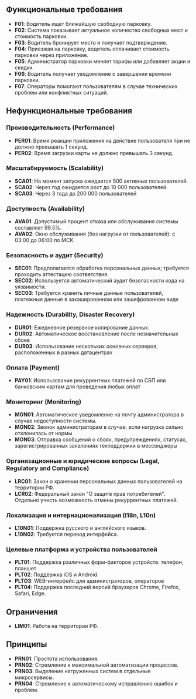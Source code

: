 ## Функциональные требования
- **F01**: Водитель ищет ближайшую свободную парковку.
- **F02**: Система показывает актуальное количество свободных мест и стоимость парковки.
- **F03**: Водитель бронирует место и получает подтверждение.
- **F04**: Приезжая на парковку, водитель оплачивает стоимость парковки через приложение.
- **F05**: Администратор парковки меняет тарифы или добавляет акции и скидки.
- **F06**: Водитель получает уведомление о завершении времени парковки.
- **F07**: Операторы помогают пользователям в случае технических проблем или конфликтных ситуаций.

## Нефункциональные требования

### Производительность (Performance)

- **PER01**: Время реакции приложения на действие пользователя при не должно превышать 1 секунд.
- **PER02**: Время загрузки карты не должно превышать 3 секунд.

### Масштабируемость (Scalability)

- **SCA01**: На момент запуска ожидается 500 активных пользователей.
- **SCA02**: Через год ожидается рост до 10 000 пользователей.
- **SCA03**: Через 3 года до 200 000 пользователей

### Доступность (Availability)

- **AVA01**: Допустимый процент отказа или обслуживания системы составляет 99.5%.
- **AVA02**: Окно обслуживания (без нагрузки от пользователей): с 03:00 до 06:00 по МСК.

### Безопасность и аудит (Security)

- **SEC01**: Предполагается обработка персональных данных; требуется проходить аттестацию соответствия.
- **SEC02**: Используется автоматический аудит безопасности кода на уязвимости.
- **SEC03**: Требуется хранить личные данные пользователей, платежные данные в захэшированном или зашифрованном виде


### Надежность (Durability, Disaster Recovery)

- **DUR01**: Ежедневное резервное копирование данных.
- **DUR02**: Автоматическое восстановление после незначительных сбоев
- **DUR03**: Использование нескольких основных серверов, расположенных в разных датацентрах

<!-- 
    Shadow copying: Прописать явно. Сколько должно быть действущих теней, окно потери, детали. Время на автоматические восстановление, точность.
    Решения можно прописать в ADR
-->

### Оплата (Payment)
- **PAY01**: Использование рекуррентных платежей по СБП или банковским картам для проведения любых оплат

<!--
    Лучше добавить в ограничение. Платежи - часть домена области целевой системы. Функциональные требования перепендикулярны (Обслуживание, способ орагнизации)
-->

### Мониторинг (Monitoring)

- **MON01**: Автоматическое уведомление на почту администратора в случае недоступности системы.
- **MON02**: Звонок администраторам в случае, если нагрузка сильно отклонилась от нормы
- **MON03**: Отправка сообщений о сбоях, предупреждениях, статусах, зарегистрированных заявлениях техподдержки в мессенджеры

### Организационные и юридические вопросы (Legal, Regulatory and Compliance)

- **LRC01**: Закон о хранении персональных данных пользователей на территории РФ.
- **LCR02**: Федеральный закон "О защите прав потребителей". Отдельно учесть возможность отмены рекуррентных платежей.

### Локализация и интернационализация (I18n, L10n)

- **L10N01**: Поддержка русского и английского языков.
- **L10N02**: Требуется перевод интерфейса.

### Целевые платформа и устройства пользователей

- **PLT01**: Поддержка различных форм-факторов устройств: телефон, планшет
- **PLT02**: Поддержка iOS и Android.
- **PLTO3**: WEB-интерфейс для администраторов, операторов
- **PLT04**: Поддержка последний версий браузеров Chrome, Firefox, Safari, Edge.

## Ограничения

- **LIM01**: Работа на территории РФ.

<!--
    Ограничение команды, бюджета, времени, и т.д.
    Производительность...
-->

## Принципы

- **PRN01**: Простота использования.
- **PRN02**: Стремление к максимальной автоматизации процессов.
- **PRN03**: Выделение нагруженных систем в отдельные микросервисы.
- **PRN04**: Стремление к автоматическому исправлению ошибок и проблем.

<!--
    Для работы команды выбрать методику. С кем работаем. Команда стабильная/аутсорс ...
    Как архитектор, что хочу в ресурсах команды, какие принципы в ней будут действовать
    Дресскод, удалёнка, созвоны? И т.д. -> ограничение на тех процесс
-->


